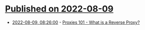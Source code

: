 # [Published on 2022-08-09](index.md)

* [2022-08-09, 08:26:00](https://soylentnews.org/article.pl?sid=22/08/08/138257&from=rss) - [Proxies 101 - What is a Reverse Proxy? ](https://soylentnews.org/article.pl?sid=22/08/08/138257&from=rss)
